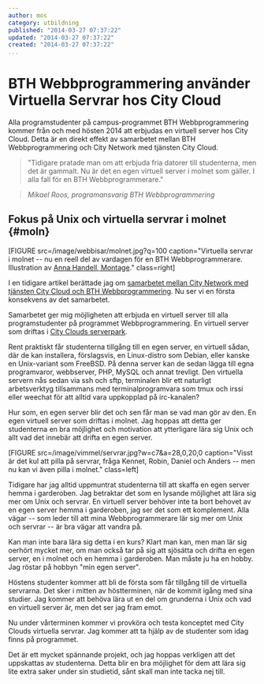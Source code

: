 ```yaml
---
author: mos
category: utbildning
published: "2014-03-27 07:37:22"
updated: "2014-03-27 07:37:22"
created: "2014-03-27 07:37:22"
...
```

BTH Webbprogrammering använder Virtuella Servrar hos City Cloud
==================================

Alla programstudenter på campus-programmet BTH Webbprogrammering kommer från och med hösten 2014 att erbjudas en virtuell server hos City Cloud. Detta är en direkt effekt av samarbetet mellan BTH Webbprogrammering och City Network med tjänsten City Cloud.

> "Tidigare pratade man om att erbjuda fria datorer till studenterna, men det är gammalt. Nu är det en egen virtuell server i molnet som gäller. I alla fall för en BTH Webbprogrammerare." 

> *Mikael Roos, programansvarig BTH Webbprogrammering*

<!--more-->


Fokus på Unix och virtuella servrar i molnet {#moln}
--------------------------------------------

[FIGURE src=/image/webbisar/molnet.jpg?q=100 caption="Virtuella servrar i molnet -- nu en reell del av vardagen för en BTH Webbprogrammerare.<br>Illustration av [Anna Handell, Montage](http://montage.se)." class=right]

I en tidigare artikel berättade jag om [samarbetet mellan City Network med tjänsten City Cloud och BTH Webbprogrammering](blogg/city-cloud-samarbetar-med-bth-webbprogrammering). Nu ser vi en första konsekvens av det samarbetet. 

Samarbetet ger mig möjligheten att erbjuda en virtuell server till alla programstudenter på programmet Webbprogrammering. En virtuell server som driftas i [City Clouds serverpark](https://www.citycloud.se/).

Rent praktiskt får studenterna tillgång till en egen server, en virtuell sådan, där de kan installera, förslagsvis, en Linux-distro som Debian, eller kanske en Unix-variant som FreeBSD. På denna server kan de sedan lägga till egna programvaror, webbserver, PHP, MySQL och annat trevligt. Den virtuella servern nås sedan via ssh och sftp, terminalen blir ett naturligt arbetsverktyg tillsammans med terminalprogramvara som tmux och irssi eller weechat för att alltid vara uppkopplad på irc-kanalen?

Hur som, en egen server blir det och sen får man se vad man gör av den. En egen virtuell server som driftas i molnet. Jag hoppas att detta ger studenterna en bra möjlighet och motivation att ytterligare lära sig Unix och allt vad det innebär att drifta en egen server. 


[FIGURE src=/image/vimmel/servrar.jpg?w=c7&a=28,0,20,0 caption="Visst är det kul att pilla på servrar, fråga Kennet, Robin, Daniel och Anders -- men nu kan vi även pilla i molnet." class=left]

Tidigare har jag alltid uppmuntrat studenterna till att skaffa en egen server hemma i garderoben. Jag betraktar det som en lysande möjlighet att lära sig mer om Unix och servrar. En virtuell server behöver inte ta bort behovet av en egen server hemma i garderoben, jag ser det som ett komplement. Alla vägar -- som leder till att mina Webbprogrammerare lär sig mer om Unix och servrar -- är bra vägar att vandra på.

Kan man inte bara lära sig detta i en kurs? Klart man kan, men man lär sig oerhört mycket mer, om man också tar på sig att sjösätta och drifta en egen server, en i molnet och en hemma i garderoben. Man måste ju ha en hobby. Jag röstar på hobbyn "min egen server". 

Höstens studenter kommer att bli de första som får tillgång till de virtuella servrarna. Det sker i mitten av höstterminen, när de kommit igång med sina studier. Jag kommer att behöva lära ut en del om grunderna i Unix och vad en virtuell server är, men det ser jag fram emot.

Nu under vårterminen kommer vi provköra och testa konceptet med City Clouds virtuella servrar. Jag kommer att ta hjälp av de  studenter som idag finns på programmet.

Det är ett mycket spännande projekt, och jag hoppas verkligen att det uppskattas av studenterna. Detta blir en bra möjlighet för dem att lära sig lite extra saker under sin studietid, sånt skall man inte tacka nej till.
